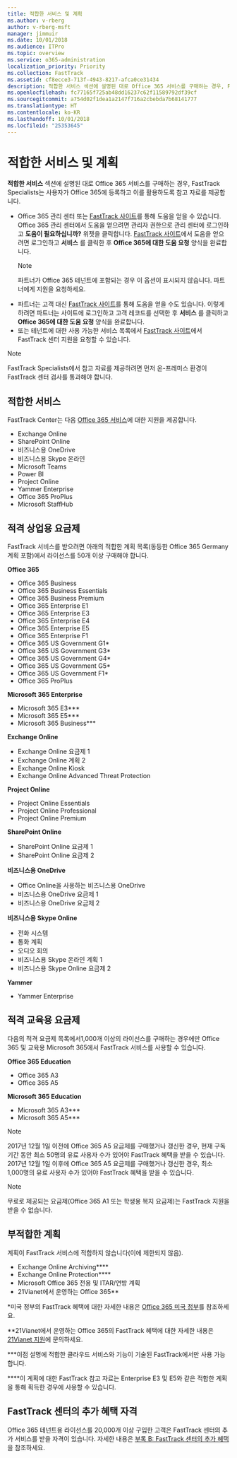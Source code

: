 ```yaml
---
title: 적합한 서비스 및 계획
ms.author: v-rberg
author: v-rberg-msft
manager: jimmuir
ms.date: 10/01/2018
ms.audience: ITPro
ms.topic: overview
ms.service: o365-administration
localization_priority: Priority
ms.collection: FastTrack
ms.assetid: cf8ecce3-713f-4943-8217-afca0ce31434
description: 적합한 서비스 섹션에 설명된 대로 Office 365 서비스를 구매하는 경우, FastTrack Specialists는 사용자가 Office 365에 등록하고 이를 활용하도록 참고 자료를 제공합니다.
ms.openlocfilehash: fc77165f725ab48dd16237c62f11589792df39cf
ms.sourcegitcommit: a754d02f1dea1a2147f716a2cbebda7b68141777
ms.translationtype: HT
ms.contentlocale: ko-KR
ms.lasthandoff: 10/01/2018
ms.locfileid: "25353645"
---
```

# <a name="eligible-services-and-plans"></a>적합한 서비스 및 계획

**적합한 서비스** 섹션에 설명된 대로 Office 365 서비스를 구매하는 경우, FastTrack Specialists는 사용자가 Office 365에 등록하고 이를 활용하도록 참고 자료를 제공합니다. 
  
- Office 365 관리 센터 또는 [FastTrack 사이트](https://go.microsoft.com/fwlink/?linkid=780698)를 통해 도움을 얻을 수 있습니다. Office 365 관리 센터에서 도움을 얻으려면 관리자 권한으로 관리 센터에 로그인하고 **도움이 필요하십니까?** 위젯을 클릭합니다. [FastTrack 사이트](https://go.microsoft.com/fwlink/?linkid=780698)에서 도움을 얻으려면 로그인하고 **서비스** 를 클릭한 후 **Office 365에 대한 도움 요청** 양식을 완료합니다.   
    > [!NOTE]
    >  파트너가 Office 365 테넌트에 포함되는 경우 이 옵션이 표시되지 않습니다. 파트너에게 지원을 요청하세요. 
- 파트너는 고객 대신 [FastTrack 사이트](https://go.microsoft.com/fwlink/?linkid=780698)를 통해 도움을 얻을 수도 있습니다. 이렇게 하려면 파트너는 사이트에 로그인하고 고객 레코드를 선택한 후 **서비스** 를 클릭하고 **Office 365에 대한 도움 요청** 양식을 완료합니다. 
- 또는 테넌트에 대한 사용 가능한 서비스 목록에서 [FastTrack 사이트](https://go.microsoft.com/fwlink/?linkid=780698)에서 FastTrack 센터 지원을 요청할 수 있습니다. 
> [!NOTE]
> FastTrack Specialists에서 참고 자료를 제공하려면 먼저 온-프레미스 환경이 FastTrack 센터 검사를 통과해야 합니다. 
  
## <a name="eligible-services"></a>적합한 서비스

FastTrack Center는 다음 [Office 365 서비스](https://go.microsoft.com/fwlink/?linkid=2005429)에 대한 지원을 제공합니다.
  
- Exchange Online
- SharePoint Online
- 비즈니스용 OneDrive
- 비즈니스용 Skype 온라인
- Microsoft Teams
- Power BI
- Project Online
- Yammer Enterprise 
- Office 365 ProPlus
- Microsoft StaffHub
    
## <a name="eligible-commercial-plans"></a>적격 상업용 요금제

FastTrack 서비스를 받으려면 아래의 적합한 계획 목록(동등한 Office 365 Germany 계획 포함)에서 라이선스를 50개 이상 구매해야 합니다.
  
 **Office 365**
  
- Office 365 Business  
- Office 365 Business Essentials  
- Office 365 Business Premium
- Office 365 Enterprise E1
- Office 365 Enterprise E3
- Office 365 Enterprise E4  
- Office 365 Enterprise E5
- Office 365 Enterprise F1
- Office 365 US Government G1\*
- Office 365 US Government G3\*
- Office 365 US Government G4\*
- Office 365 US Government G5\* 
- Office 365 US Government F1\*
- Office 365 ProPlus
    
 **Microsoft 365 Enterprise**
  
- Microsoft 365 E3\*\*\*
- Microsoft 365 E5\*\*\*
- Microsoft 365 Business\*\*\*
    
 **Exchange Online**
  
- Exchange Online 요금제 1
- Exchange Online 계획 2 
- Exchange Online Kiosk
- Exchange Online Advanced Threat Protection
    
 **Project Online**
  
- Project Online Essentials  
- Project Online Professional
- Project Online Premium
    
 **SharePoint Online**
  
- SharePoint Online 요금제 1
- SharePoint Online 요금제 2
    
 **비즈니스용 OneDrive**
  
- Office Online을 사용하는 비즈니스용 OneDrive 
- 비즈니스용 OneDrive 요금제 1
- 비즈니스용 OneDrive 요금제 2
    
 **비즈니스용 Skype Online**
  
-  전화 시스템 
-  통화 계획 
-  오디오 회의 
-  비즈니스용 Skype 온라인 계획 1  
-  비즈니스용 Skype Online 요금제 2
    
 **Yammer**
  
- Yammer Enterprise
    
## <a name="eligible-education-plans"></a>적격 교육용 요금제

다음의 적격 요금제 목록에서1,000개 이상의 라이선스를 구매하는 경우에만 Office 365 및 교육용 Microsoft 365에서 FastTrack 서비스를 사용할 수 있습니다.
  
 **Office 365 Education**
  
- Office 365 A3
- Office 365 A5
    
 **Microsoft 365 Education**
  
- Microsoft 365 A3\*\*\*
- Microsoft 365 A5\*\*\*
    
> [!NOTE]
> 2017년 12월 1일 이전에 Office 365 A5 요금제를 구매했거나 갱신한 경우, 현재 구독 기간 동안 최소 50명의 유료 사용자 수가 있어야 FastTrack 혜택을 받을 수 있습니다. 2017년 12월 1일 이후에 Office 365 A5 요금제를 구매했거나 갱신한 경우, 최소 1,000명의 유료 사용자 수가 있어야 FastTrack 혜택을 받을 수 있습니다. 
  
> [!NOTE]
> 무료로 제공되는 요금제(Office 365 A1 또는 학생용 복지 요금제)는 FastTrack 지원을 받을 수 없습니다. 
  
## <a name="ineligible-plans"></a>부적합한 계획

계획이 FastTrack 서비스에 적합하지 않습니다(이에 제한되지 않음).
  
- Exchange Online Archiving\*\*\*\*
- Exchange Online Protection\*\*\*\*
- Microsoft Office 365 전용 및 ITAR/연방 계획
- 21Vianet에서 운영하는 Office 365\*\*
    
\*미국 정부의 FastTrack 혜택에 대한 자세한 내용은 [Office 365 미국 정부](https://aka.ms/aboutgovcloud)를 참조하세요.
  
\*\*21Vianet에서 운영하는 Office 365의 FastTrack 혜택에 대한 자세한 내용은 [21Vianet 지원](https://go.microsoft.com/fwlink/?linkid=852156)에 문의하세요.
  
\*\*\*이점 설명에 적합한 클라우드 서비스와 기능이 기술된 FastTrack에서만 사용 가능합니다.
  
\*\*\*\*이 계획에 대한 FastTrack 참고 자료는 Enterprise E3 및 E5와 같은 적합한 계획을 통해 획득한 경우에 사용할 수 있습니다.
  
## <a name="fasttrack-center-additional-benefit-eligibility"></a>FastTrack 센터의 추가 혜택 자격

Office 365 테넌트용 라이선스를 20,000개 이상 구입한 고객은 FastTrack 센터의 추가 서비스를 받을 자격이 있습니다. 자세한 내용은 [부록 B: FastTrack 센터의 추가 혜택](O365-fasttrack-additional-benefits.md)을 참조하세요.
  

  

